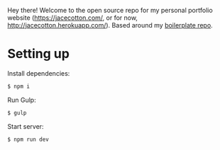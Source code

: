 Hey there! Welcome to the open source repo for my personal portfolio website (https://jacecotton.com/, or for now, http://jacecotton.herokuapp.com/). Based around my [boilerplate repo](https://github.com/jacecotton/boilerplate).

# Setting up
Install dependencies:

```bash
$ npm i
```

Run Gulp:

```bash
$ gulp
```

Start server:

```bash
$ npm run dev
```
